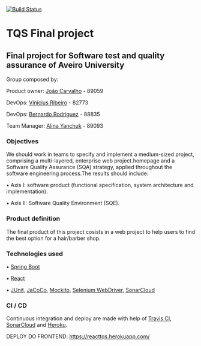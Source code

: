 [![Build Status](https://travis-ci.org/viniciusbenite/tqs-final-project.svg?branch=master)](https://travis-ci.org/viniciusbenite/tqs-final-project)

# TQS Final project
## Final project for Software test and quality assurance of Aveiro University

Group composed by:

Product owner: [João Carvalho](https://github.com/joaocarvalho19) - 89059

DevOps: [Vinícius Ribeiro](https://github.com/viniciusbenite) - 82773

DevOps: [Bernardo Rodriguez](https://github.com/bernasrodrigues) - 88835

Team Manager: [Alina Yanchuk](https://github.com/alina-yanchuk02) - 89093

### Objectives
We should work in teams to specify and implement a medium-sized project, comprising a multi-layered, enterprise web project.homepage and a Software Quality Assurance (SQA) strategy, applied throughout the software engineering process.The results should include:

  • Axis I: software product (functional specification, system architecture and implementation).

  • Axis II: Software Quality Environment (SQE).

### Product definition

The final product of this project cosists in a web project to help users to find the best option for a hair/barber shop.

### Technologies used

  • [Spring Boot](https://spring.io/projects/spring-boot)

  • [React](https://reactjs.org/)
  
  • [JUnit](https://junit.org/junit5/), [JaCoCo](https://www.eclemma.org/jacoco/), [Mockito](https://site.mockito.org/), [Selenium WebDriver](https://www.selenium.dev/projects/), [SonarCloud](https://sonarcloud.io)

### CI / CD
Continuous integration and deploy are made with help of [Travis CI](https://travis-ci.org/github/viniciusbenite/tqs-final-project), [SonarCloud](https://sonarcloud.io/dashboard?branch=features&id=org.ua%3Atqs_final_project) and [Heroku](https://tqs-final-project-barbershop.herokuapp.com/greeting).




DEPLOY DO FRONTEND: https://reacttqs.herokuapp.com/
